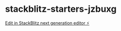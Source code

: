# stackblitz-starters-jzbuxg

[Edit in StackBlitz next generation editor ⚡️](https://stackblitz.com/~/github.com/Superkub/stackblitz-starters-jzbuxg)